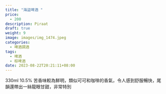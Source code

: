 ```yaml
---
title: "海盜啤酒 "
price:
  - 200
description: Piraat
draft: true
weight: 9
image: images/img_1474.jpeg
categories:
  - 啤酒調酒
tags:
  - 啤酒
  - 棕啤酒
date: 2023-08-22T20:21:11+08:00
---
```

 330ml 10.5% 苦香味較為鮮明，類似可可和咖啡的香氣，令人感到舒服暢快，尾韻還帶出一絲龍眼甘甜，非常特別